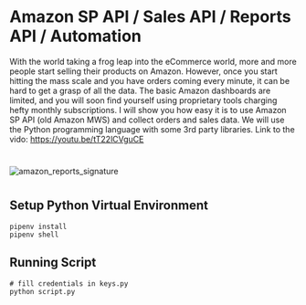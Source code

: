 # Amazon SP API / Sales API / Reports API / Automation
With the world taking a frog leap into the eCommerce world, more and more people start selling their products on Amazon. However, once you start hitting the mass scale and you have orders coming every minute, it can be hard to get a grasp of all the data. The basic Amazon dashboards are limited, and you will soon find yourself using proprietary tools charging hefty monthly subscriptions. I will show you how easy it is to use Amazon SP API (old Amazon MWS) and collect orders and sales data. We will use the Python programming language with some 3rd party libraries.
Link to the vido: https://youtu.be/tT22lCVguCE

#
![amazon_reports_signature](https://user-images.githubusercontent.com/32365708/193262233-001f455a-33f4-49e1-8b54-7f166df22711.jpg)
#


## Setup Python Virtual Environment
```buildoutcfg
pipenv install
pipenv shell
```
## Running Script

```buildoutcfg
# fill credentials in keys.py
python script.py
```
